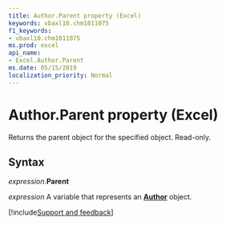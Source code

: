 ```yaml
---
title: Author.Parent property (Excel)
keywords: vbaxl10.chm1011075
f1_keywords:
- vbaxl10.chm1011075
ms.prod: excel
api_name:
- Excel.Author.Parent
ms.date: 05/15/2019
localization_priority: Normal
---
```



# Author.Parent property (Excel)

Returns the parent object for the specified object. Read-only.


## Syntax

_expression_.**Parent**

_expression_ A variable that represents an **[Author](Excel.Author.md)** object.




[!include[Support and feedback](~/includes/feedback-boilerplate.md)]